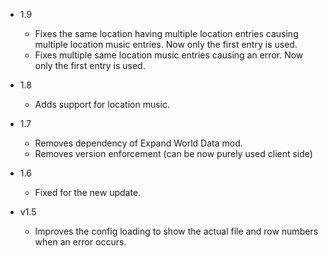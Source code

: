 - 1.9
  - Fixes the same location having multiple location entries causing multiple location music entries. Now only the first entry is used.
  - Fixes multiple same location music entries causing an error. Now only the first entry is used.

- 1.8
  - Adds support for location music.

- 1.7
  - Removes dependency of Expand World Data mod.
  - Removes version enforcement (can be now purely used client side)

- 1.6
  - Fixed for the new update.

- v1.5
  - Improves the config loading to show the actual file and row numbers when an error occurs.
